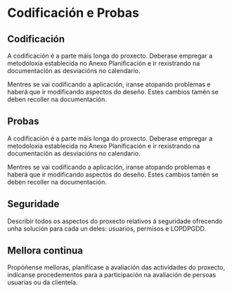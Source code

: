 # Codificación e Probas

## Codificación

A codificación é a parte máis longa do proxecto. Deberase empregar a metodoloxía establecida no Anexo Planificación e ir rexistrando na documentación as desviacións no calendario.

Mentres se vai codificando a aplicación, iranse atopando problemas e haberá que ir modificando aspectos do deseño. Estes cambios tamén se deben recoller na documentación.

## Probas

A codificación é a parte máis longa do proxecto. Deberase empregar a metodoloxía establecida no Anexo Planificación e ir rexistrando na documentación as desviacións no calendario.

Mentres se vai codificando a aplicación, iranse atopando problemas e haberá que ir modificando aspectos do deseño. Estes cambios tamén se deben recoller na documentación.

## Seguridade

Describir todos os aspectos do proxecto relativos á seguridade ofrecendo unha solución para cada un deles: usuarios, permisos e LOPDPGDD.

## Mellora continua

Propóñense melloras, planifícase a avaliación das actividades do proxecto, indícanse procedementos para a participación na avaliación de persoas usuarias ou da clientela.
